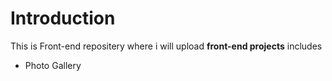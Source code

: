 # Introduction
This is Front-end repositery where i will upload **front-end projects** includes
<ul>
  <li>Photo Gallery</li>
</ul>
